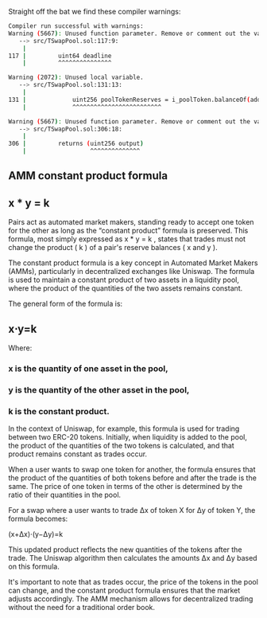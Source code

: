Straight off the bat we find these compiler warnings:

```bash
Compiler run successful with warnings:
Warning (5667): Unused function parameter. Remove or comment out the variable name to silence this warning.
   --> src/TSwapPool.sol:117:9:
    |
117 |         uint64 deadline
    |         ^^^^^^^^^^^^^^^

Warning (2072): Unused local variable.
   --> src/TSwapPool.sol:131:13:
    |
131 |             uint256 poolTokenReserves = i_poolToken.balanceOf(address(this));
    |             ^^^^^^^^^^^^^^^^^^^^^^^^^

Warning (5667): Unused function parameter. Remove or comment out the variable name to silence this warning.
   --> src/TSwapPool.sol:306:18:
    |
306 |         returns (uint256 output)
    |                  ^^^^^^^^^^^^^^
```

## AMM constant product formula

## x * y = k
Pairs act as automated market makers, standing ready to accept one token for the other as long as the “constant product” formula is preserved. This formula, most simply expressed as x * y = k , states that trades must not change the product ( k ) of a pair's reserve balances ( x and y ).

The constant product formula is a key concept in Automated Market Makers (AMMs), particularly in decentralized exchanges like Uniswap. The formula is used to maintain a constant product of two assets in a liquidity pool, where the product of the quantities of the two assets remains constant.

The general form of the formula is:

## x⋅y=k

Where:


### x is the quantity of one asset in the pool,
### y is the quantity of the other asset in the pool,
### k is the constant product.

In the context of Uniswap, for example, this formula is used for trading between two ERC-20 tokens. Initially, when liquidity is added to the pool, the product of the quantities of the two tokens is calculated, and that product remains constant as trades occur.

When a user wants to swap one token for another, the formula ensures that the product of the quantities of both tokens before and after the trade is the same. The price of one token in terms of the other is determined by the ratio of their quantities in the pool.

For a swap where a user wants to trade Δx of token X for Δy of token Y, the formula becomes:

(x+Δx)⋅(y−Δy)=k

This updated product reflects the new quantities of the tokens after the trade. The Uniswap algorithm then calculates the amounts Δx and Δy based on this formula.

It's important to note that as trades occur, the price of the tokens in the pool can change, and the constant product formula ensures that the market adjusts accordingly. The AMM mechanism allows for decentralized trading without the need for a traditional order book.